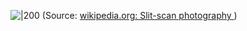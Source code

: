 
![|200](https://upload.wikimedia.org/wikipedia/commons/thumb/d/d8/Keyboard_eq1985.png/1200px-Keyboard_eq1985.png)
(Source:  [wikipedia.org: Slit-scan photography ](https://en.wikipedia.org/wiki/Slit-scan_photography))
